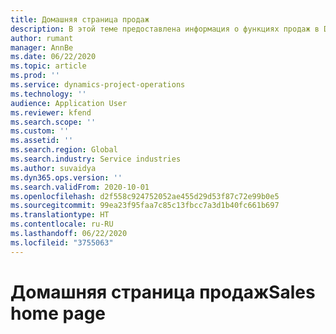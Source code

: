 ```yaml
---
title: Домашняя страница продаж
description: В этой теме предоставлена информация о функциях продаж в Dynamics 365 Project Operations.
author: rumant
manager: AnnBe
ms.date: 06/22/2020
ms.topic: article
ms.prod: ''
ms.service: dynamics-project-operations
ms.technology: ''
audience: Application User
ms.reviewer: kfend
ms.search.scope: ''
ms.custom: ''
ms.assetid: ''
ms.search.region: Global
ms.search.industry: Service industries
ms.author: suvaidya
ms.dyn365.ops.version: ''
ms.search.validFrom: 2020-10-01
ms.openlocfilehash: d2f558c924752052ae455d29d53f87c72e99b0e5
ms.sourcegitcommit: 99ea23f95faa7c85c13fbcc7a3d1b40fc661b697
ms.translationtype: HT
ms.contentlocale: ru-RU
ms.lasthandoff: 06/22/2020
ms.locfileid: "3755063"
---
```

# <a name="sales-home-page"></a><span data-ttu-id="a5b2a-103">Домашняя страница продаж</span><span class="sxs-lookup"><span data-stu-id="a5b2a-103">Sales home page</span></span>
